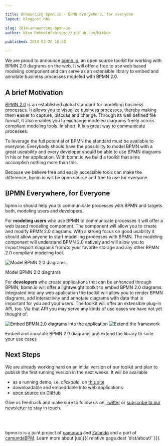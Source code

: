 ```yaml
---

title: Announcing bpmn.io - BPMN everywhere, for everyone
layout: blogpost.hbs

slug: 2014-announcing-bpmn-io
author: Nico Rehwaldt<https://github.com/Nikku>

published: 2014-02-20 16:00

---
```



<p class="introduction">
  We are proud to announce <a href="http://bpmn.io">bpmn.io</a>, an open source toolkit for working with BPMN 2.0 diagrams on the web.
  It will offer a free to use web based modeling component and can serve as an extensible library to embed and annotate business processes modeled with BPMN 2.0.
</p>

<!-- continue -->


## A brief Motivation

<a href="http://www.bpmn.org/">BPMN 2.0</a> is an established global standard for modelling business processes. It <a href="http://camunda.org/bpmn/tutorial.html">allows you to visualize business processes</a>, thereby making them easier to capture, discuss and change. 
Through its well defined file format, it also enables you to exchange modeled diagrams freely across compliant modeling tools. In short: It is a great way to communicate processes.

To leverage the full potential of BPMN the standard must be available to everyone.
Everybody should have the possibility to model BPMN with a great useability and every developer should be able to use BPMN diagrams in his or her application.
With bpmn.io we build a toolkit that aims accomplish nothing more than this. 

Because we believe free and easily accessible tools can make the difference, bpmn.io will be open source and free to use for everyone.


## BPMN Everywhere, for Everyone

bpmn.io should help you to communicate processes with BPMN and targets both, modeling users and developers.

For __modeling users__ who use BPMN to communicate processes it will offer a web based modeling component.
The component will allow you to create and modify BPMN 2.0 diagrams. With a strong focus on good usability it should allow anyone to start modelling processes with BPMN.
The modeling component will understand BPMN 2.0 natively and will allow you to import/export diagrams from/to your favorite storage and any other BPMN 2.0 compliant modeling tool.

<div class="bi-img">
  <img src="/assets/img/model.png" alt="Model BPMN 2.0 diagrams" class="img-responsive">
  <p class="caption">Model BPMN 2.0 diagrams</p>
</div>

For __developers__ who create applications that can be enhanced through BPMN, bpmn.io will offer a lightweight toolkit to embed BPMN 2.0 diagrams.
Integrated into any web application the toolkit will allow you to render BPMN diagrams, add interactivity and annotate diagrams with data that is important for you and your users.
The toolkit will offer an extensible plug-in API, too. Via that API you may serve any kinds of use cases we have not yet thought of.

<div class="bi-img">
  <img src="{{assets}}/img/embed.png" alt="Embed BPMN 2.0 diagrams into the application" class="img-responsive">
  <img src="{{assets}}/img/extend.png" alt="Extend the framework" class="img-responsive">

  <p class="caption">Embed and annotate BPMN 2.0 diagrams and extend the library to suite your use cases</p>
</div>


## Next Steps

We are already working hard on an initial version of our toolkit and plan to publish the first running version in the next weeks.
It will be available

*   as a running demo, i.e. _clickable_, on [this site](http://bpmn.io)
*   downloadable and embeddable into web applications
*   [open source on GitHub](https://github.com/bpmn-io)

Give us feedback and make sure to follow us on [Twitter](https://twitter.com/bpmn_io) or [subscribe to our newsletter](http://bpmn.io) to stay in touch.

<br/><br/>

bpmn.io is a joint project of [camunda](http://www.camunda.com) and [Zalando](http://tech.zalando.com) and a part of [camundaBPM](http://camunda.org). Learn more about [us]({{ relative page.dest 'dist/about/' }}).



